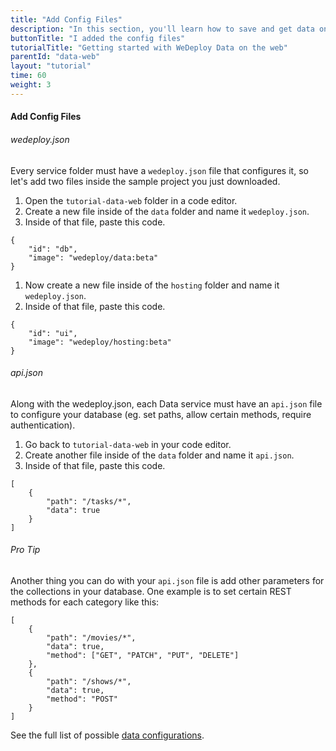 ```yaml
---
title: "Add Config Files"
description: "In this section, you'll learn how to save and get data on the web using the WeDeploy API Client."
buttonTitle: "I added the config files"
tutorialTitle: "Getting started with WeDeploy Data on the web"
parentId: "data-web"
layout: "tutorial"
time: 60
weight: 3
---
```


#### Add Config Files

###### wedeploy.json

Every service folder must have a `wedeploy.json` file that configures it, so let's add two files inside the sample project you just downloaded.

1. Open the `tutorial-data-web` folder in a code editor.
2. Create a new file inside of the `data` folder and name it `wedeploy.json`.
3. Inside of that file, paste this code.

```application/json
{
	"id": "db",
	"image": "wedeploy/data:beta"
}
```

1. Now create a new file inside of the `hosting` folder and name it `wedeploy.json`.
2. Inside of that file, paste this code.

```application/json
{
	"id": "ui",
	"image": "wedeploy/hosting:beta"
}
```

###### api.json

Along with the wedeploy.json, each Data service must have an `api.json` file to configure your database (eg. set paths, allow certain methods, require authentication).

1. Go back to `tutorial-data-web` in your code editor.
2. Create another file inside of the `data` folder and name it `api.json`.
3. Inside of that file, paste this code.

```application/json
[
	{
		"path": "/tasks/*",
		"data": true
	}
]
```

<aside>

###### <span class="icon-16-star"></span> Pro Tip

Another thing you can do with your `api.json` file is add other parameters for the collections in your database. One example is to set certain REST methods for each category like this:

```application/json
[
	{
		"path": "/movies/*",
		"data": true,
		"method": ["GET", "PATCH", "PUT", "DELETE"]
	},
	{
		"path": "/shows/*",
		"data": true,
		"method": "POST"
	}
]
```

See the full list of possible <a href="/docs/data/configuring-data.html" target="_blank">data configurations</a>.

</aside>
